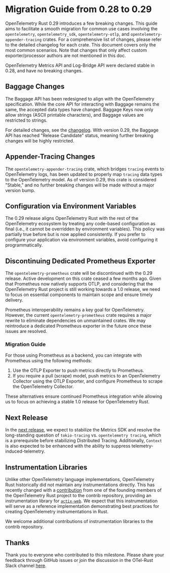 # Migration Guide from 0.28 to 0.29

OpenTelemetry Rust 0.29 introduces a few breaking changes. This guide aims to
facilitate a smooth migration for common use cases involving the
`opentelemetry`, `opentelemetry_sdk`, `opentelemetry-otlp`, and
`opentelemetry-appender-tracing` crates. For a comprehensive list of changes,
please refer to the detailed changelog for each crate. This document covers only
the most common scenarios. Note that changes that only affect custom
exporter/processor authors are not mentioned in this doc.

OpenTelemetry Metrics API and Log-Bridge API were declared stable in 0.28, and have
no breaking changes.

## Baggage Changes

The Baggage API has been redesigned to align with the OpenTelemetry
specification. While the core API for interacting with Baggage remains the same,
the accepted data types have changed. Baggage Keys now only allow strings (ASCII
printable characters), and Baggage values are restricted to strings.

For detailed changes, see the [changelog](../opentelemetry/CHANGELOG.md). With
version 0.29, the Baggage API has reached "Release Candidate" status, meaning
further breaking changes will be highly restricted.

## Appender-Tracing Changes

The `opentelemetry-appender-tracing` crate, which bridges `tracing` events to
OpenTelemetry logs, has been updated to properly map `tracing` data types to the
OpenTelemetry model. As of version 0.29, this crate is considered "Stable," and
no further breaking changes will be made without a major version bump.

## Configuration via Environment Variables

The 0.29 release aligns OpenTelemetry Rust with the rest of the OpenTelemetry
ecosystem by treating any code-based configuration as final (i.e., it cannot be
overridden by environment variables). This policy was partially true before but
is now applied consistently. If you prefer to configure your application via
environment variables, avoid configuring it programmatically.

## Discontinuing Dedicated Prometheus Exporter

The `opentelemetry-prometheus` crate will be discontinued with the 0.29 release.
Active development on this crate ceased a few months ago. Given that Prometheus
now natively supports OTLP, and considering that the OpenTelemetry Rust project
is still working towards a 1.0 release, we need to focus on essential components
to maintain scope and ensure timely delivery.

Prometheus interoperability remains a key goal for OpenTelemetry. However, the
current `opentelemetry-prometheus` crate requires a major rewrite to eliminate
dependencies on unmaintained crates. We may reintroduce a dedicated Prometheus
exporter in the future once these issues are resolved.

### Migration Guide

For those using Prometheus as a backend, you can integrate with Prometheus using
the following methods:

1. Use the OTLP Exporter to push metrics directly to Prometheus.
2. If you require a pull (scrape) model, push metrics to an OpenTelemetry
   Collector using the OTLP Exporter, and configure Prometheus to scrape the
   OpenTelemetry Collector.

These alternatives ensure continued Prometheus integration while allowing us to
focus on achieving a stable 1.0 release for OpenTelemetry Rust.

## Next Release

In the [next
release](https://github.com/open-telemetry/opentelemetry-rust/milestone/21), we
expect to stabilize the Metrics SDK and resolve the long-standing question of
`tokio-tracing` vs. `opentelemetry tracing`, which is a prerequisite before
stabilizing Distributed Tracing. Additionally, `Context` is also expected to be
enhanced with the ability to suppress telemetry-induced-telemetry.

## Instrumentation Libraries

Unlike other OpenTelemetry language implementations, OpenTelemetry Rust historically did not
maintain any instrumentations directly. This has recently changed with a
[contribution](https://github.com/open-telemetry/opentelemetry-rust-contrib/pull/202)
from one of the founding members of the OpenTelemetry Rust project to the
contrib repository, providing an instrumentation library for
[`actix-web`](https://github.com/open-telemetry/opentelemetry-rust-contrib/tree/main/opentelemetry-instrumentation-actix-web).
We expect that this instrumentation will serve as a reference implementation demonstrating best practices for
creating OpenTelemetry instrumentations in Rust.

We welcome additional contributions of instrumentation libraries to the contrib repository.

## Thanks

Thank you to everyone who contributed to this milestone. Please share your feedback
through GitHub issues or join the discussion in the OTel-Rust Slack channel
[here](https://cloud-native.slack.com/archives/C03GDP0H023).
